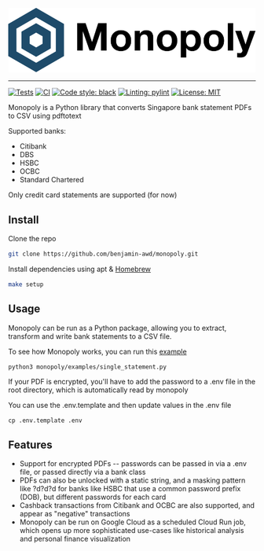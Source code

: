 ![](https://raw.githubusercontent.com/benjamin-awd/monopoly/main/docs/logo.svg)

-----------------

[![Tests](https://github.com/benjamin-awd/monopoly/actions/workflows/tests.yaml/badge.svg?branch=main&event=push)](https://github.com/benjamin-awd/monopoly/actions/workflows/tests.yaml)
[![CI](https://github.com/benjamin-awd/monopoly/actions/workflows/ci.yaml/badge.svg?branch=main&event=push)](https://github.com/benjamin-awd/monopoly/actions/workflows/ci.yaml)
[![Code style: black](https://img.shields.io/badge/code%20style-black-000000.svg)](https://github.com/psf/black)
[![Linting: pylint](https://img.shields.io/badge/linting-pylint-orange)](https://github.com/pylint-dev/pylint)
[![License: MIT](https://img.shields.io/badge/License-MIT-yellow.svg)](https://opensource.org/licenses/MIT)


Monopoly is a Python library that converts Singapore bank statement PDFs to CSV using pdftotext

Supported banks:
- Citibank
- DBS
- HSBC
- OCBC
- Standard Chartered

Only credit card statements are supported (for now)

## Install
Clone the repo
```bash
git clone https://github.com/benjamin-awd/monopoly.git
```

Install dependencies using apt & [Homebrew](https://brew.sh/)
```bash
make setup
```

## Usage
Monopoly can be run as a Python package, allowing you to extract, transform and write bank statements to a CSV file.

To see how Monopoly works, you can run this [example](monopoly/examples/single_statement.py)
```bash
python3 monopoly/examples/single_statement.py
```

If your PDF is encrypted, you'll have to add the password to a .env file in the root directory, which is automatically read by monopoly

You can use the .env.template and then update values in the .env file
```
cp .env.template .env
```

## Features
- Support for encrypted PDFs -- passwords can be passed in via a .env file, or passed directly via a bank class
- PDFs can also be unlocked with a static string, and a masking pattern like ?d?d?d for banks like HSBC that use a common password prefix (DOB), but different passwords for each card
- Cashback transactions from Citibank and OCBC are also supported, and appear as "negative" transactions
- Monopoly can be run on Google Cloud as a scheduled Cloud Run job, which opens up more sophisticated use-cases like historical analysis and personal finance visualization
